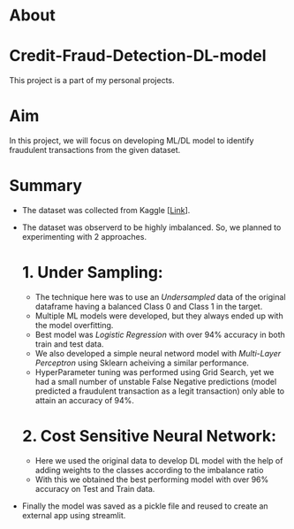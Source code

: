 # About

# Credit-Fraud-Detection-DL-model

This project is a part of my personal projects.

# Aim
In this project, we will focus on developing ML/DL model to identify fraudulent transactions from the given dataset.

# Summary
* The dataset was collected from Kaggle [[Link](https://www.kaggle.com/datasets/mlg-ulb/creditcardfraud)].
* The dataset was observerd to be highly imbalanced. So, we planned to experimenting with 2 approaches.
  # 1. Under Sampling:
    * The technique here was to use an *Undersampled* data of the original dataframe having a balanced Class 0 and Class 1 in the target.
    * Multiple ML models were developed, but they always ended up with the model overfitting.
    * Best model was *Logistic Regression* with over 94% accuracy in both train and test data.
    * We also developed a simple neural netword model with *Multi-Layer Perceptron* using Sklearn acheiving a similar performance.
    * HyperParameter tuning was performed using Grid Search, yet we had a small number of unstable False Negative predictions (model predicted a fraudulent transaction as a legit transaction) only able to attain an accuracy of 94%.
 
  # 2. Cost Sensitive Neural Network:
    * Here we used the original data to develop DL model with the help of adding weights to the classes according to the imbalance ratio
    * With this we obtained the best performing model with over 96% accuracy on Test and Train data.
    
* Finally the model was saved as a pickle file and reused to create an external app using streamlit.

